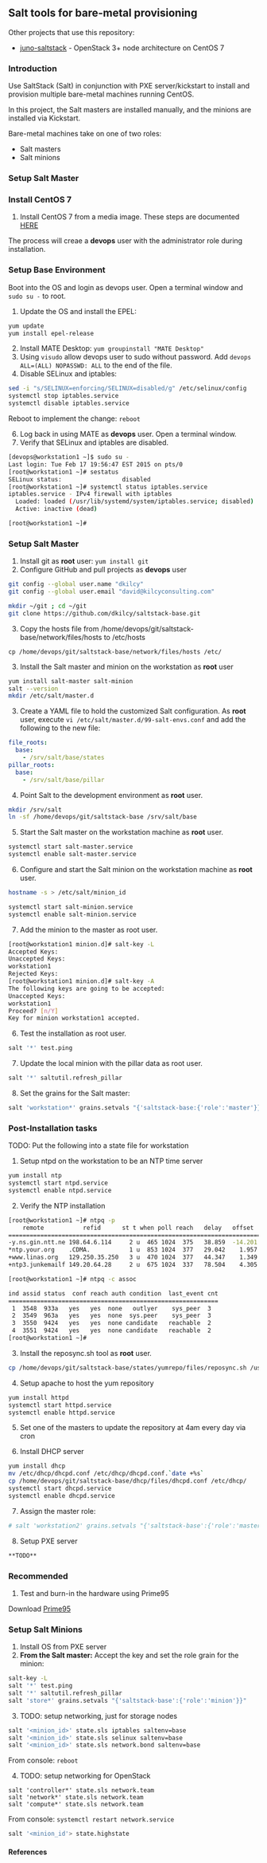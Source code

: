 ## Salt tools for bare-metal provisioning

Other projects that use this repository:
- [juno-saltstack](https://github.com/dkilcy/juno-saltstack) - OpenStack 3+ node architecture on CentOS 7

### Introduction

Use SaltStack (Salt) in conjunction with PXE server/kickstart to install and provision multiple bare-metal machines running CentOS.

In this project, the Salt masters are installed manually, and the minions are installed via Kickstart.  

Bare-metal machines take on one of two roles:
- Salt masters
- Salt minions

### Setup Salt Master

### Install CentOS 7

1. Install CentOS 7 from a media image.  These steps are documented [HERE](notes/centos-7-manual.md#manual-install-from-media)  

The process will creae a **devops** user with the administrator role during installation.

### Setup Base Environment 

Boot into the OS and login as devops user.  Open a terminal window and `sudo su -` to root.

1. Update the OS and install the EPEL: 

 ```bash
yum update
yum install epel-release
```

2. Install MATE Desktop: `yum groupinstall "MATE Desktop"`
3. Using `visudo` allow devops user to sudo without password. Add `devops ALL=(ALL) NOPASSWD: ALL` to the end of the file.
4. Disable SELinux and iptables:

 ```bash
sed -i "s/SELINUX=enforcing/SELINUX=disabled/g" /etc/selinux/config
systemctl stop iptables.service
systemctl disable iptables.service
```   

Reboot to implement the change: `reboot`

6. Log back in using MATE as **devops** user. Open a terminal window.
6. Verify that SELinux and iptables are disabled.
 ```bash
[devops@workstation1 ~]$ sudo su -
Last login: Tue Feb 17 19:56:47 EST 2015 on pts/0
[root@workstation1 ~]# sestatus
SELinux status:                 disabled
[root@workstation1 ~]# systemctl status iptables.service
iptables.service - IPv4 firewall with iptables
   Loaded: loaded (/usr/lib/systemd/system/iptables.service; disabled)
   Active: inactive (dead)

[root@workstation1 ~]# 
```

### Setup Salt Master

1. Install git as **root** user: `yum install git`
2. Configure GitHub and pull projects as **devops** user

 ```bash
git config --global user.name "dkilcy"
git config --global user.email "david@kilcyconsulting.com"
 
mkdir ~/git ; cd ~/git
git clone https://github.com/dkilcy/saltstack-base.git
```

3. Copy the hosts file from /home/devops/git/saltstack-base/network/files/hosts to /etc/hosts
```
cp /home/devops/git/saltstack-base/network/files/hosts /etc/
```

3. Install the Salt master and minion on the workstation as **root** user

 ```bash
yum install salt-master salt-minion
salt --version
mkdir /etc/salt/master.d
```

3. Create a YAML file to hold the customized Salt configuration.  As **root** user, execute `vi /etc/salt/master.d/99-salt-envs.conf` and add the following to the new file:

```yaml
file_roots:
  base:
    - /srv/salt/base/states
pillar_roots:
  base:
    - /srv/salt/base/pillar
```

4. Point Salt to the development environment as **root** user.

 ```bash
mkdir /srv/salt
ln -sf /home/devops/git/saltstack-base /srv/salt/base
```

5. Start the Salt master on the workstation machine as **root** user.

 ```bash 
systemctl start salt-master.service
systemctl enable salt-master.service
```
6. Configure and start the Salt minion on the workstation machine as **root** user.

 ```bash
hostname -s > /etc/salt/minion_id

systemctl start salt-minion.service
systemctl enable salt-minion.service
```

7. Add the minion to the master as root user.

 ```bash
[root@workstation1 minion.d]# salt-key -L
Accepted Keys:
Unaccepted Keys:
workstation1
Rejected Keys:
[root@workstation1 minion.d]# salt-key -A 
The following keys are going to be accepted:
Unaccepted Keys:
workstation1
Proceed? [n/Y]  
Key for minion workstation1 accepted.
```

6. Test the installation as root user.

 ```bash
salt '*' test.ping
```

7. Update the local minion with the pillar data as root user.

 ```bash
salt '*' saltutil.refresh_pillar
```

8. Set the grains for the Salt master:

 ```bash
salt 'workstation*' grains.setvals "{'saltstack-base:{'role':'master'}}"
```

### Post-Installation tasks

TODO: Put the following into a state file for workstation

1. Setup ntpd on the workstation to be an NTP time server

 ```bash
yum install ntp
systemctl start ntpd.service
systemctl enable ntpd.service
```

2. Verify the NTP installation

 ```bash
[root@workstation1 ~]# ntpq -p
     remote           refid      st t when poll reach   delay   offset  jitter
==============================================================================
-y.ns.gin.ntt.ne 198.64.6.114     2 u  465 1024  375   38.859  -14.201   8.438
*ntp.your.org    .CDMA.           1 u  853 1024  377   29.042    1.957   4.626
+www.linas.org   129.250.35.250   3 u  470 1024  377   44.347    1.349   5.194
+ntp3.junkemailf 149.20.64.28     2 u  675 1024  337   78.504    4.305   3.001

[root@workstation1 ~]# ntpq -c assoc

ind assid status  conf reach auth condition  last_event cnt
===========================================================
  1  3548  933a   yes   yes  none   outlyer    sys_peer  3
  2  3549  963a   yes   yes  none  sys.peer    sys_peer  3
  3  3550  9424   yes   yes  none candidate   reachable  2
  4  3551  9424   yes   yes  none candidate   reachable  2
[root@workstation1 ~]# 
```

3. Install the reposync.sh tool as **root** user.

 ```bash
cp /home/devops/git/saltstack-base/states/yumrepo/files/reposync.sh /usr/local/bin/
```

4. Setup apache to host the yum repository 
 
 ```bash
yum install httpd
systemctl start httpd.service
systemctl enable httpd.service
```

5. Set one of the masters to update the repository at 4am every day via cron

6. Install DHCP server   

 ```bash
yum install dhcp
mv /etc/dhcp/dhcpd.conf /etc/dhcp/dhcpd.conf.`date +%s`
cp /home/devops/git/saltstack-base/dhcp/files/dhcpd.conf /etc/dhcp/
systemctl start dhcpd.service
systemctl enable dhcpd.service
```

7. Assign the master role:

 ```bash
# salt 'workstation2' grains.setvals "{'saltstack-base':{'role':'master'}}"
```

8. Setup PXE server 

 ```bash
**TODO**
```

### Recommended 

1. Test and burn-in the hardware using Prime95

Download [Prime95](http://www.mersenne.org/ftp_root/gimps/p95v285.linux64.tar.gz)

### Setup Salt Minions

1. Install OS from PXE server
2. **From the Salt master:** Accept the key and set the role grain for the minion: 

 ```bash
salt-key -L
salt '*' test.ping
salt '*' saltutil.refresh_pillar
salt 'store*' grains.setvals "{'saltstack-base':{'role':'minion'}}"
```
 
 
3. TODO: setup networking, just for storage nodes
```bash
salt '<minion_id>' state.sls iptables saltenv=base
salt '<minion_id>' state.sls selinux saltenv=base
salt '<minion_id>' state.sls network.bond saltenv=base
```
From console: `reboot`

4. TODO: setup networking for OpenStack 
```
salt 'controller*' state.sls network.team
salt 'network*' state.sls network.team
salt 'compute*' state.sls network.team
```
From console: `systemctl restart network.service`

```bash
salt '<minion_id'> state.highstate
```

#### References


 
